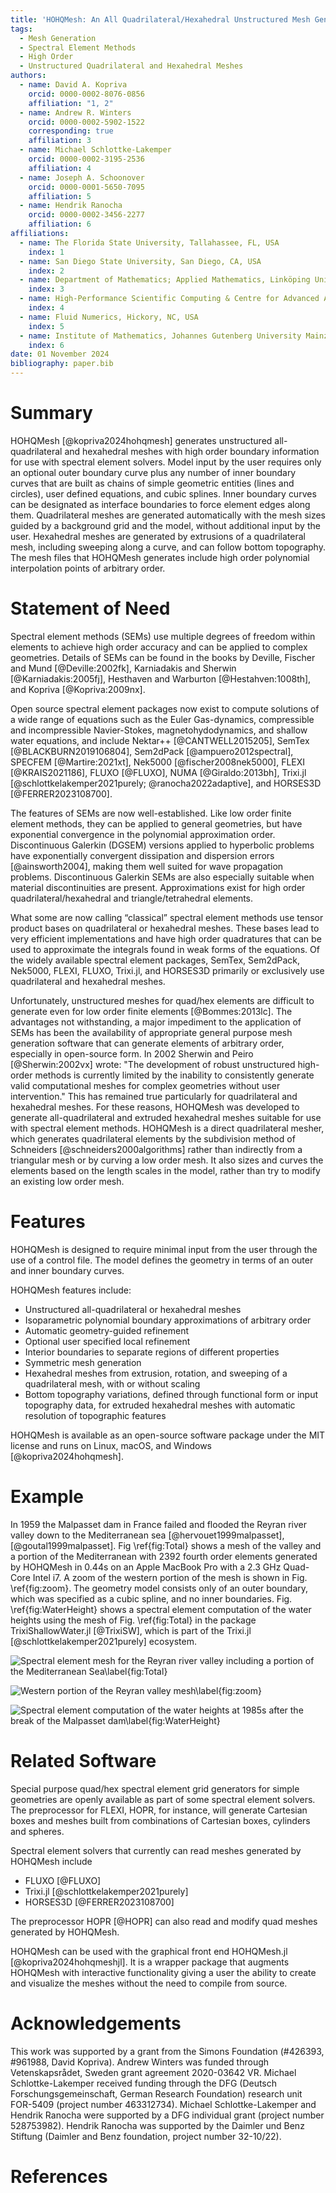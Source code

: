 ```yaml
---
title: 'HOHQMesh: An All Quadrilateral/Hexahedral Unstructured Mesh Generator for High Order Elements'
tags:
  - Mesh Generation
  - Spectral Element Methods
  - High Order
  - Unstructured Quadrilateral and Hexahedral Meshes
authors:
  - name: David A. Kopriva
    orcid: 0000-0002-8076-0856
    affiliation: "1, 2"
  - name: Andrew R. Winters
    orcid: 0000-0002-5902-1522
    corresponding: true
    affiliation: 3
  - name: Michael Schlottke-Lakemper
    orcid: 0000-0002-3195-2536
    affiliation: 4
  - name: Joseph A. Schoonover
    orcid: 0000-0001-5650-7095
    affiliation: 5
  - name: Hendrik Ranocha
    orcid: 0000-0002-3456-2277
    affiliation: 6
affiliations:
  - name: The Florida State University, Tallahassee, FL, USA
    index: 1
  - name: San Diego State University, San Diego, CA, USA
    index: 2
  - name: Department of Mathematics; Applied Mathematics, Linköping University, Sweden
    index: 3
  - name: High-Performance Scientific Computing & Centre for Advanced Analytics and Predictive Sciences, University of Augsburg, Germany
    index: 4
  - name: Fluid Numerics, Hickory, NC, USA
    index: 5
  - name: Institute of Mathematics, Johannes Gutenberg University Mainz, Germany
    index: 6
date: 01 November 2024
bibliography: paper.bib
---
```



# Summary

HOHQMesh [@kopriva2024hohqmesh] generates unstructured all-quadrilateral and hexahedral meshes with high order boundary information for use with spectral element solvers. Model input by the user requires only an optional outer boundary curve plus any number of inner boundary curves that are built as chains of simple geometric entities (lines and circles), user defined equations, and cubic splines. Inner boundary curves can be designated as interface boundaries to force element edges along them. Quadrilateral meshes are generated automatically with the mesh sizes guided by a background grid and the model, without additional input by the user. Hexahedral meshes are generated by extrusions of a quadrilateral mesh, including sweeping along a curve, and can follow bottom topography. The mesh files that HOHQMesh generates include high order polynomial interpolation points of arbitrary order.

# Statement of Need

Spectral element methods (SEMs) use multiple degrees of freedom within elements to achieve high order accuracy and can be applied to complex geometries. Details of SEMs can be found in the books by Deville, Fischer and Mund [@Deville:2002fk], Karniadakis and Sherwin [@Karniadakis:2005fj], Hesthaven and Warburton [@Hestahven:1008th], and Kopriva [@Kopriva:2009nx].

Open source spectral element packages now exist to compute solutions of a wide range of equations such as the Euler Gas-dynamics, compressible and incompressible Navier-Stokes, magnetohydodynamics, and shallow water equations, and include Nektar++ [@CANTWELL2015205], SemTex [@BLACKBURN2019106804], Sem2dPack [@ampuero2012spectral], SPECFEM [@Martire:2021xt], Nek5000 [@fischer2008nek5000], FLEXI [@KRAIS2021186], FLUXO [@FLUXO], NUMA [@Giraldo:2013bh], Trixi.jl [@schlottkelakemper2021purely; @ranocha2022adaptive], and HORSES3D [@FERRER2023108700].

The features of SEMs are now well-established. Like low order finite element methods, they can be applied to general geometries, but have exponential convergence in the polynomial approximation order. Discontinuous Galerkin (DGSEM) versions applied to hyperbolic problems have exponentially convergent dissipation and dispersion errors [@ainsworth2004], making them well suited for wave propagation problems. Discontinuous Galerkin SEMs are also especially suitable when material discontinuities are present. Approximations exist for high order quadrilateral/hexahedral and triangle/tetrahedral elements.

What some are now calling “classical” spectral element methods use tensor product bases on quadrilateral or hexahedral meshes. These bases lead to very efficient implementations and have high order quadratures that can be used to approximate the integrals found in weak forms of the equations. Of the widely available spectral element packages, SemTex, Sem2dPack, Nek5000, FLEXI, FLUXO, Trixi.jl, and HORSES3D primarily or exclusively use quadrilateral and hexahedral meshes.

Unfortunately, unstructured meshes for quad/hex elements are difficult to generate even for low order finite elements [@Bommes:2013lc].
The advantages not withstanding, a major impediment to the application of SEMs has been the availability of appropriate general purpose mesh generation software that can generate elements of arbitrary order, especially in open-source form.
In 2002 Sherwin and Peiro [@Sherwin:2002vx] wrote:  "The development of robust unstructured high-order methods is currently limited by the inability to consistently generate valid computational meshes for complex geometries without user intervention." This has remained true particularly for quadrilateral and hexahedral meshes.
For these reasons, HOHQMesh was developed to generate all-quadrilateral and extruded hexahedral meshes suitable for use with spectral element methods. HOHQMesh is a direct quadrilateral mesher, which generates quadrilateral elements by the subdivision method of Schneiders [@schneiders2000algorithms] rather than indirectly from a triangular mesh or by curving a low order mesh. It also sizes and curves the elements based on the length scales in the model, rather than try to modify an existing low order mesh.

# Features

HOHQMesh is designed to require minimal input from the user through the use of a control file. The model defines the geometry in terms of an outer and inner boundary curves.

HOHQMesh features include:

- Unstructured all-quadrilateral or hexahedral meshes
- Isoparametric polynomial boundary approximations of arbitrary order
- Automatic geometry-guided refinement
- Optional user specified local refinement
- Interior boundaries to separate regions of different properties
- Symmetric mesh generation
- Hexahedral meshes from extrusion, rotation, and sweeping of a quadrilateral mesh, with or without scaling
- Bottom topography variations, defined through functional form or input topography data, for extruded hexahedral meshes with automatic resolution of topographic features

HOHQMesh is available as an open-source software package under the MIT license and runs on Linux, macOS, and Windows [@kopriva2024hohqmesh].

# Example

In 1959 the Malpasset dam in France failed and flooded the Reyran river valley down to the Mediterranean sea [@hervouet1999malpasset],[@goutal1999malpasset]. Fig \ref{fig:Total} shows a mesh of the valley and a portion of the Mediterranean with 2392 fourth order elements generated by HOHQMesh in 0.44s on an Apple MacBook Pro with a 2.3 GHz Quad-Core Intel
i7. A zoom of the western portion of the mesh is shown in Fig. \ref{fig:zoom}. The geometry model consists only of an outer boundary, which was specified as a cubic spline, and no inner boundaries. Fig. \ref{fig:WaterHeight} shows a spectral element computation of the water heights using the mesh of Fig. \ref{fig:Total} in the package TrixiShallowWater.jl [@TrixiSW], which is part of the Trixi.jl [@schlottkelakemper2021purely] ecosystem.

![Spectral element mesh for the Reyran river valley including a portion of the Mediterranean Sea\label{fig:Total}](PaperFigs/malpasset-total-skeleton.png)

![Western portion of the Reyran valley mesh\label{fig:zoom}](PaperFigs/malpasset-total-skeleton-zoom.png)

![Spectral element computation of the water heights at 1985s after the break of the Malpasset dam\label{fig:WaterHeight}](PaperFigs/malpasset_time_1985s.png)

# Related Software

Special purpose quad/hex spectral element grid generators for simple geometries are openly available as part of some spectral element solvers. The preprocessor for FLEXI, HOPR, for instance, will generate Cartesian boxes and meshes built from combinations of Cartesian boxes, cylinders and spheres.

Spectral element solvers that currently can read meshes generated by HOHQMesh include

- FLUXO [@FLUXO]
- Trixi.jl [@schlottkelakemper2021purely]
- HORSES3D [@FERRER2023108700]

The preprocessor HOPR [@HOPR] can also read and modify quad meshes generated by HOHQMesh.

HOHQMesh can be used with the graphical front end HOHQMesh.jl [@kopriva2024hohqmeshjl].
It is a wrapper package that augments HOHQMesh with interactive functionality
giving a user the ability to create and visualize the meshes without the need to compile from source.

# Acknowledgements

This work was supported by a grant from the Simons Foundation (#426393, #961988, David Kopriva).
Andrew Winters was funded through Vetenskapsrådet, Sweden grant agreement 2020-03642 VR.
Michael Schlottke-Lakemper received funding through the
DFG (Deutsch Forschungsgemeinschaft, German Research Foundation)
research unit FOR-5409 (project number 463312734).
Michael Schlottke-Lakemper and Hendrik Ranocha were supported by a DFG individual grant (project number 528753982).
Hendrik Ranocha was supported by the Daimler und Benz Stiftung (Daimler and Benz foundation, project number 32-10/22).

# References

